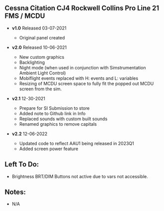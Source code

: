 ## Cessna Citation CJ4 Rockwell Collins Pro Line 21 FMS / MCDU
- **v1.0** 
  Released 03-07-2021
	- Original panel created 

- **v2.0** 
  Released 10-06-2021
	- New custom graphics
	- Backlighting
	- Night mode (when used in conjunction with Simstrumentation Ambient Light Control)
	- Mobiflight events replaced with H: events and L: variables 
	- Resizing of MCDU screen space to fully fit the popped out MCDU screen from the sim. 
- **v2.1** 12-30-2021    
    - Prepare for SI Submission to store
    - Added note to Github link in Info
    - Replaced sounds with custom built sounds
    - Renamed graphics to remove capitals
- **v2.2** 12-06-2022   
   - Updated code to reflect AAU1 being released in 2023Q1
   - Added screen power feature

## Left To Do:
  - Brightness BRT/DIM Buttons not active due to vars not accessible.
	
## Notes:
  - N/A 
